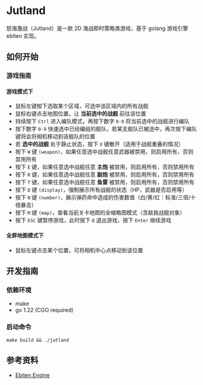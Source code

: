 # Jutland

怒海激战（Jutland）是一款 2D 海战即时策略类游戏，基于 golang 游戏引擎 ebiten 实现。

## 如何开始

### 游戏指南

#### 游戏模式下

- 鼠标左键按下选取某个区域，可选中该区域内的所有战舰
- 鼠标右键点击地图位置，让 **当前选中的战舰** 前往该位置
- 持续按下 `Ctrl` 进入编队模式，再按下数字 `0-9` 将当前选中的战舰进行编队
- 按下数字 `0-9` 快速选中已经编组的舰队，若某支舰队已被选中，再次按下编队键将会将相机移动到该舰队的位置
- 若 **选中的战舰** 处于静止状态，按下 `X` 键散开（适用于战舰重叠的情况）
- 按下 `W` 键 `(weapon)`，如果任意选中战舰任意武器被禁用，则启用所有，否则禁用所有
- 按下 `E` 键，如果任意选中战舰任意 **主炮** 被禁用，则启用所有，否则禁用所有
- 按下 `R` 键，如果任意选中战舰任意 **副炮** 被禁用，则启用所有，否则禁用所有
- 按下 `T` 键，如果任意选中战舰任意 **鱼雷** 被禁用，则启用所有，否则禁用所有
- 按下 `D` 键 `(display)`，强制展示所有战舰的状态（HP，武器是否启用等）
- 按下 `N` 键 `(number)`，展示弹药命中造成的伤害数值（白/黄/红：标准/三倍/十倍暴击）
- 按下 `M` 键 `(map)`，查看当前关卡地图的全缩略图模式（含敌我战舰对象）
- 按下 `ESC` 键暂停游戏，此时按下 `Q` 退出游戏，按下 `Enter` 继续游戏

#### 全屏地图模式下

- 鼠标左键点击某个位置，可将相机中心点移动到该位置

## 开发指南

### 依赖环境

- make
- go 1.22 (CGO required)

### 启动命令

```shell
make build && ./jutland
```

## 参考资料

- [Ebiten Engine](https://ebitengine.org/)